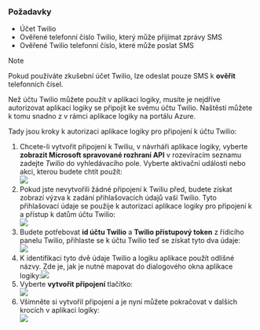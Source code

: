### <a name="prerequisites"></a>Požadavky
* Účet Twilio
* Ověřené telefonní číslo Twilio, který může přijímat zprávy SMS
* Ověřené Twilio telefonní číslo, které může poslat SMS

> [!NOTE]
> Pokud používáte zkušební účet Twilio, lze odeslat pouze SMS k **ověřit** telefonních čísel.  
> 
> 

Než účtu Twilio můžete použít v aplikaci logiky, musíte je nejdříve autorizovat aplikaci logiky se připojit ke svému účtu Twilio. Naštěstí můžete k tomu snadno z v rámci aplikace logiky na portálu Azure. 

Tady jsou kroky k autorizaci aplikace logiky pro připojení k účtu Twilio:

1. Chcete-li vytvořit připojení k Twiliu, v návrháři aplikace logiky, vyberte **zobrazit Microsoft spravované rozhraní API** v rozevíracím seznamu zadejte *Twilio* do vyhledávacího pole. Vyberte aktivační události nebo akci, kterou budete chtít použít:  
   ![](./media/connectors-create-api-twilio/twilio-0.png)
2. Pokud jste nevytvořili žádné připojení k Twiliu před, budete získat zobrazí výzva k zadání přihlašovacích údajů vaší Twilio. Tyto přihlašovací údaje se použije k autorizaci aplikace logiky pro připojení k a přístup k datům účtu Twilio:  
   ![](./media/connectors-create-api-twilio/twilio-1.png)  
3. Budete potřebovat **id účtu Twilio** a **Twilio přístupový token** z řídicího panelu Twilio, přihlaste se k účtu Twilio teď se získat tyto dva údaje:  
   ![](./media/connectors-create-api-twilio/twilio-2.png)  
4. K identifikaci tyto dvě údaje Twilio a logiku aplikace použít odlišné názvy. Zde je, jak je nutné mapovat do dialogového okna aplikace logiky:![](./media/connectors-create-api-twilio/twilio-3.png)  
5. Vyberte **vytvořit připojení** tlačítko:  
   ![](./media/connectors-create-api-twilio/twilio-4.png)
6. Všimněte si vytvořil připojení a je nyní můžete pokračovat v dalších krocích v aplikaci logiky:  
   ![](./media/connectors-create-api-twilio/twilio-5.png)

